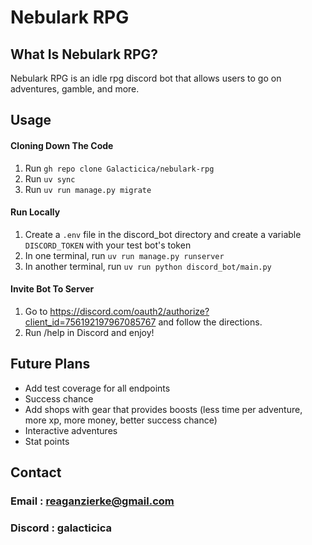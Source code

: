 # Nebulark RPG
## What Is Nebulark RPG?
Nebulark RPG is an idle rpg discord bot that allows users to go on adventures, gamble, and more.

## Usage
#### Cloning Down The Code
1. Run ```gh repo clone Galacticica/nebulark-rpg```
2. Run ```uv sync```
3. Run ```uv run manage.py migrate```

#### Run Locally
1. Create a ```.env``` file in the discord_bot directory and create a variable ```DISCORD_TOKEN``` with your test bot's token
2. In one terminal, run ```uv run manage.py runserver```
3. In another terminal, run ```uv run python discord_bot/main.py```

#### Invite Bot To Server
1. Go to https://discord.com/oauth2/authorize?client_id=756192197967085767 and follow the directions.
2. Run /help in Discord and enjoy!

## Future Plans
- Add test coverage for all endpoints
- Success chance
- Add shops with gear that provides boosts (less time per adventure, more xp, more money, better success chance)
- Interactive adventures
- Stat points

## Contact
### Email : reaganzierke@gmail.com
### Discord : galacticica